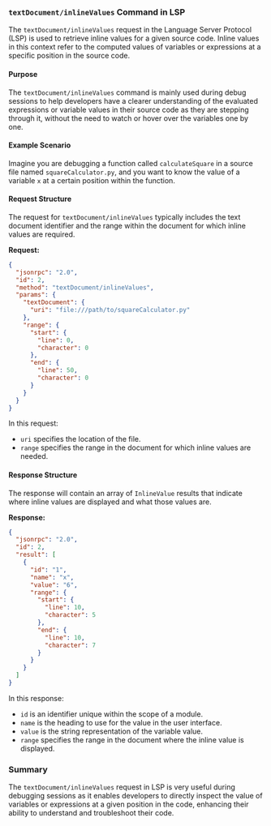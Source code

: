 ### `textDocument/inlineValues` Command in LSP

The `textDocument/inlineValues` request in the Language Server Protocol (LSP) is used to retrieve inline values for a given source code. Inline values in this context refer to the computed values of variables or expressions at a specific position in the source code.

#### Purpose

The `textDocument/inlineValues` command is mainly used during debug sessions to help developers have a clearer understanding of the evaluated expressions or variable values in their source code as they are stepping through it, without the need to watch or hover over the variables one by one.

#### Example Scenario

Imagine you are debugging a function called `calculateSquare` in a source file named `squareCalculator.py`, and you want to know the value of a variable `x` at a certain position within the function.

#### Request Structure

The request for `textDocument/inlineValues` typically includes the text document identifier and the range within the document for which inline values are required.

**Request:**

```json
{
  "jsonrpc": "2.0",
  "id": 2,
  "method": "textDocument/inlineValues",
  "params": {
    "textDocument": {
      "uri": "file:///path/to/squareCalculator.py"
    },
    "range": {
      "start": {
        "line": 0,
        "character": 0
      },
      "end": {
        "line": 50,
        "character": 0
      }
    }
  }
}
```

In this request:
- `uri` specifies the location of the file.
- `range` specifies the range in the document for which inline values are needed.

#### Response Structure

The response will contain an array of `InlineValue` results that indicate where inline values are displayed and what those values are.

**Response:**

```json
{
  "jsonrpc": "2.0",
  "id": 2,
  "result": [
    {
      "id": "1",
      "name": "x",
      "value": "6",
      "range": {
        "start": {
          "line": 10,
          "character": 5
        },
        "end": {
          "line": 10,
          "character": 7
        }
      }
    }
  ]
}
```

In this response:
- `id` is an identifier unique within the scope of a module.
- `name` is the heading to use for the value in the user interface.
- `value` is the string representation of the variable value.
- `range` specifies the range in the document where the inline value is displayed.

### Summary

The `textDocument/inlineValues` request in LSP is very useful during debugging sessions as it enables developers to directly inspect the value of variables or expressions at a given position in the code, enhancing their ability to understand and troubleshoot their code.